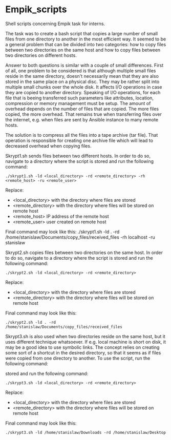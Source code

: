 # Empik_scripts
Shell scripts concerning Empik task for interns.

The task was to create a bash script that copies a large number of small files from one directory to another in the most efficient way. It seemed to be a general problem that can be divided into two categories: how to copy files between two directories on the same host and how to copy files between two directories on different hosts. 

Answer to both questions is similar with a couple of small differences. First of all, one problem to be considered is that although multiple small files reside in the same directory, doesn't necessarily mean that they are also stored in the same place on a physical disc. They may be rather split into multiple small chunks over the whole disk. It affects I/O operations in case they are copied to another directory. Speaking of I/O operations, for each file that is beeing transferred such parameters like attributes, location, compression or memory management must be setup. The amount of overhead depends on the number of files that are copied. The more files copied, the more overhead. That remains true when transferring files over the internet, e.g. when files are sent by Ansible instance to many remote hosts. 

The solution is to compress all the files into a tape archive (tar file). That operation is responsible for creating one archive file which will lead to decreased overhead when copying files. 

Skrypt1.sh sends files between two different hosts. In order to do so, navigate to a directory where the script is stored and run the following command:
```
./skrypt1.sh -ld <local_directory> -rd <remote_directory> -rh <remote_host> -ru <remote_user>
```
Replace:
* <local_directory> with the directory where files are stored
* <remote_directory> with the directory where files will be stored on remote host
* <remote_host> IP address of the remote host
* <remote_user> user created on remote host

Final command may look like this:
./skrypt1.sh -ld . -rd /home/stanislaw/Documents/copy_files/received_files -rh localhost -ru stanislaw

Skrypt2.sh copies files between two directories on the same host. In order to do so, navigate to a directory where the script is stored and run the following command:
```
./skrypt2.sh -ld <local_directory> -rd <remote_directory>
```
Replace:
* <local_directory> with the directory where files are stored
* <remote_directory> with the directory where files will be stored on remote host

Final command may look like this:
```
./skrypt2.sh -ld . -rd /home/stanislaw/Documents/copy_files/received_files
```

Skrypt3.sh is also used when two directories reside on the same host, but it uses different technique whatsoever. If e.g. local machine is short on disk, it may be a good idea to use symbolic links. The concept relies on creating some sort of a shortcut in the desired directory, so that it seems as if files were copied from one directory to another. To use the script, run the following command:

stored and run the following command:
```
./skrypt3.sh -ld <local_directory> -rd <remote_directory>
```
Replace:
* <local_directory> with the directory where files are stored
* <remote_directory> with the directory where files will be stored on remote host

Final command may look like this:
```
./skrypt3.sh -ld /home/stanislaw/Downloads -rd /home/stanislaw/Desktop
```
